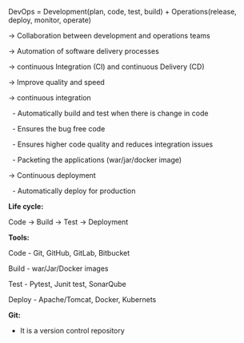 DevOps = Development(plan, code, test, build) + Operations(release, deploy, monitor, operate)



-> Collaboration between development and operations teams

-> Automation of software delivery processes

-> continuous Integration (CI) and continuous Delivery (CD)

-> Improve quality and speed



-> continuous integration

&nbsp;	- Automatically build and test when there is change in code

&nbsp;	- Ensures the bug free code

&nbsp;	- Ensures higher code quality and reduces integration issues

&nbsp;	- Packeting the applications (war/jar/docker image)



-> Continuous deployment

&nbsp;	- Automatically deploy for production



**Life cycle:**

Code -> Build -> Test -> Deployment



**Tools:**

Code - Git, GitHub, GitLab, Bitbucket

Build - war/Jar/Docker images

Test - Pytest, Junit test, SonarQube

Deploy - Apache/Tomcat, Docker, Kubernets



**Git:**

 - It is a version control repository

